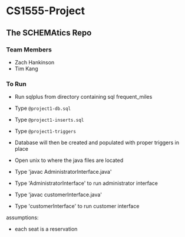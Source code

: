 # CS1555-Project
## The SCHEMAtics Repo
### Team Members
- Zach Hankinson
- Tim Kang

### To Run
- Run sqlplus from directory containing sql frequent_miles
- Type `@project1-db.sql`
- Type `@project1-inserts.sql`
- Type `@project1-triggers`
- Database will then be created and populated with proper triggers in place

- Open unix to where the java files are located
- Type 'javac AdministratorInterface.java'
- Type 'AdministratorInterface' to run administrator interface
- Type 'javac customerInterface.java'
- Type 'customerInterface' to run customer interface

assumptions:
- each seat is a reservation